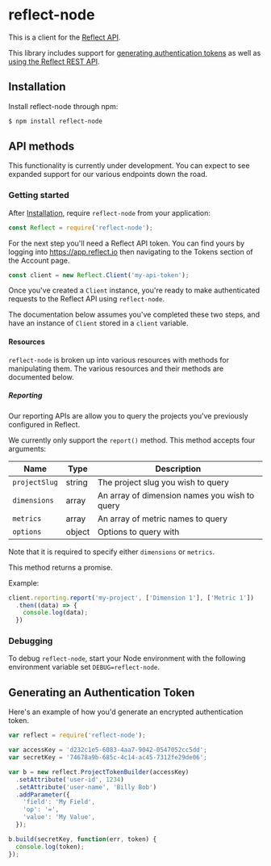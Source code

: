 # reflect-node

This is a client for the [Reflect API](https://reflect.io/docs/reference/rest-api).

This library includes support for [generating authentication tokens](#Generating-an-Authentication-Token)
as well as [using the Reflect REST API](#API-methods).

## Installation

Install reflect-node through npm:

```bash
$ npm install reflect-node
```

## API methods

This functionality is currently under development. You can expect to see
expanded support for our various endpoints down the road.

### Getting started

After [Installation](#Installation), require `reflect-node` from your
application:

```javascript
const Reflect = require('reflect-node');
```

For the next step you'll need a Reflect API token. You can find yours by logging
into https://app.reflect.io then navigating to the Tokens section of the Account
page.

```javascript
const client = new Reflect.Client('my-api-token');
```

Once you've created a `Client` instance, you're ready to make authenticated
requests to the Reflect API using `reflect-node`.

The documentation below assumes you've completed these two steps, and have an
instance of `Client` stored in a `client` variable.

#### Resources

`reflect-node` is broken up into various resources with methods for manipulating
them. The various resources and their methods are documented below.

##### Reporting

Our reporting APIs are allow you to query the projects you've previously
configured in Reflect.

We currently only support the `report()` method. This method accepts four
arguments:

Name | Type | Description
-----|------|--------------
`projectSlug` | string | The project slug you wish to query
`dimensions` | array | An array of dimension names you wish to query
`metrics` | array | An array of metric names to query
`options` | object | Options to query with

Note that it is required to specify either `dimensions` or `metrics`.

This method returns a promise.

Example:

```javascript
client.reporting.report('my-project', ['Dimension 1'], ['Metric 1'])
  .then((data) => {
    console.log(data);
  })
```

### Debugging

To debug `reflect-node`, start your Node environment with the following
environment variable set `DEBUG=reflect-node`.

## Generating an Authentication Token

Here's an example of how you'd generate an encrypted authentication token.

```javascript
var reflect = require('reflect-node');

var accessKey = 'd232c1e5-6083-4aa7-9042-0547052cc5dd';
var secretKey = '74678a9b-685c-4c14-ac45-7312fe29de06';

var b = new reflect.ProjectTokenBuilder(accessKey)
  .setAttribute('user-id', 1234)
  .setAttribute('user-name', 'Billy Bob')
  .addParameter({
    'field': 'My Field',
    'op': '=',
    'value': 'My Value',
  });

b.build(secretKey, function(err, token) {
  console.log(token);
});
```
